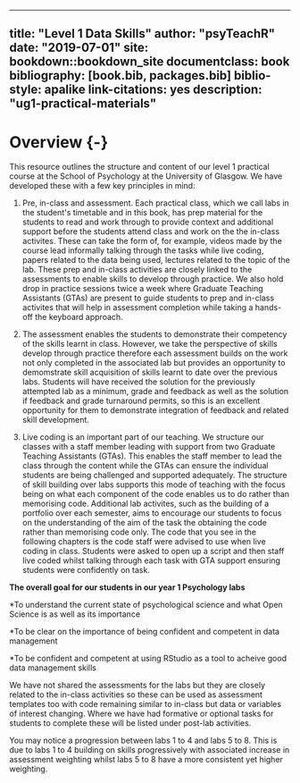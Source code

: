 
--- 
title: "Level 1 Data Skills"
author: "psyTeachR"
date: "2019-07-01"
site: bookdown::bookdown_site
documentclass: book
bibliography: [book.bib, packages.bib]
biblio-style: apalike
link-citations: yes
description: "ug1-practical-materials"
---



# Overview {-}

This resource outlines the structure and content of our level 1 practical course at the School of Psychology at the University of Glasgow. We have developed these with a few key principles in mind:

1. Pre, in-class and assessment. Each practical class, which we call labs in the student's timetable and in this book, has prep material for the students to read and work through to provide context and additional support before the students attend class and work on the the in-class activites. These can take the form of, for example, videos made by the course lead informally talking through the tasks while live coding, papers related to the data being used, lectures related to the topic of the lab. These prep and in-class activities are closely linked to the assessments to enable skills to develop through practice. We also hold drop in practice sessions twice a week where Graduate Teaching Assistants (GTAs) are present to guide students to prep and in-class activites that will help in assessment completion while taking a hands-off the keyboard approach.   

2. The assessment enables the students to demonstrate their competency of the skills learnt in class. However, we take the perspective of skills develop through practice therefore each assessment builds on the work not only completed in the associated lab but provides an opportunity to demomstrate skill acquisition of skills learnt to date over the previous labs. Students will have received the solution for the previously attempted lab as a minimum, grade and feedback as well as the solution if feedback and grade turnaround permits, so this is an excellent opportunity for them to demonstrate integration of feedback and related skill development.

3. Live coding is an important part of our teaching. We structure our classes with a staff member leading with support from two Graduate Teaching Assistants (GTAs). This enables the staff member to lead the class through the content while the GTAs can ensure the individual students are being challenged and supported adequately. The structure of skill building over labs supports this mode of teaching with the focus being on what each component of the code enables us to do rather than memorising code. Additional lab activites, such as the building of a portfolio over each semester, aims to encourage our students to focus on the understanding of the aim of the task the obtaining the code rather than memorising code only. The code that you see in the following chapters is the code staff were advised to use when live coding in class. Students were asked to open up a script and then staff live coded whilst talking through each task with GTA support ensuring students were confidently on task.

**The overall goal for our students in our year 1 Psychology labs**

*To understand the current state of psychological science and what Open Science is as well as its importance

*To be clear on the importance of being confident and competent in data management 

*To be confident and competent at using RStudio as a tool to acheive good data management skills 

<div class="info">
<p>We have not shared the assessments for the labs but they are closely related to the in-class activities so these can be used as assessment templates too with code remaining similar to in-class but data or variables of interest changing. Where we have had formative or optional tasks for students to complete these will be listed under post-lab activities.</p>
<p>You may notice a progression between labs 1 to 4 and labs 5 to 8. This is due to labs 1 to 4 building on skills progressively with associated increase in assessment weighting whilst labs 5 to 8 have a more consistent yet higher weighting.</p>
</div>

